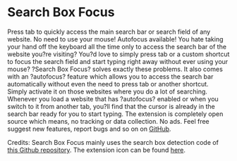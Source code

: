 # Search Box Focus

Press tab to quickly access the main search bar or search field of any website. No need to use your mouse! Autofocus available!
You hate taking your hand off the keyboard all the time only to access the search bar of the website you?re visiting?
You?d love to simply press tab or a custom shortcut to focus the search field and start typing right away without ever using your mouse?
?Search Box Focus? solves exactly these problems. It also comes with an ?autofocus? feature which allows you to access the search bar automatically without even the need to press tab or another shortcut. Simply activate it on those websites where you do a lot of searching. Whenever you load a website that has ?autofocus? enabled or when you switch to it from another tab, you?ll find that the cursor is already in the search bar ready for you to start typing. 
The extension is completely open source which means, no tracking or data collection. No ads. 
Feel free suggest new features, report bugs and so on on [GitHub](https://github.com/gignupg/Search-Box-Focus).

Credits: 
Search Box Focus mainly uses the search box detection code of [this Github repository](https://github.com/CodeRevver/Focus-First-Input). 
The extension icon can be found [here](https://icons8.com/icon/48167/google-web-search).
